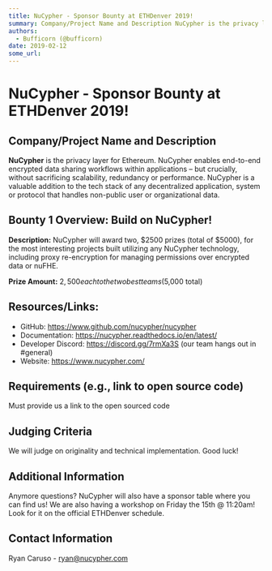```yaml
---
title: NuCypher - Sponsor Bounty at ETHDenver 2019!
summary: Company/Project Name and Description NuCypher is the privacy layer for Ethereum. NuCypher enables end-to-end encrypted data sharing workflows within applications – but crucially, without sacrificing scalability, redundancy or performance. NuCypher is a valuable addition to the tech stack of any decentralized application, system or protocol that handles non-public user or organizational data. Bounty 1 Overview- Build on NuCypher! Description- NuCypher will award two, $2500 prizes (total of $5000)
authors:
  - Bufficorn (@bufficorn)
date: 2019-02-12
some_url: 
---
```


# NuCypher - Sponsor Bounty at ETHDenver 2019!


## Company/Project Name and Description

**NuCypher** is the privacy layer for Ethereum. NuCypher enables end-to-end encrypted data sharing workflows within applications – but crucially, without sacrificing scalability, redundancy or performance. NuCypher is a valuable addition to the tech stack of any decentralized application, system or protocol that handles non-public user or organizational data.

## Bounty 1 Overview: Build on NuCypher!

**Description:** NuCypher will award two, $2500 prizes (total of $5000), for the most interesting projects built utilizing any NuCypher technology, including proxy re-encryption for managing permissions over encrypted data or nuFHE.

**Prize Amount:** $2,500 each to the two best teams ($5,000 total)

## Resources/Links:
- GitHub: https://www.github.com/nucypher/nucypher
- Documentation: https://nucypher.readthedocs.io/en/latest/
- Developer Discord: https://discord.gg/7rmXa3S (our team hangs out in #general)
- Website: https://www.nucypher.com/

## Requirements (e.g., link to open source code)

Must provide us a link to the open sourced code

## Judging Criteria

We will judge on originality and technical implementation. Good luck!

## Additional Information

Anymore questions? NuCypher will also have a sponsor table where you can find us! We are also having a workshop on Friday the 15th @ 11:20am! Look for it on the official ETHDenver schedule. 

## Contact Information

Ryan Caruso - ryan@nucypher.com

